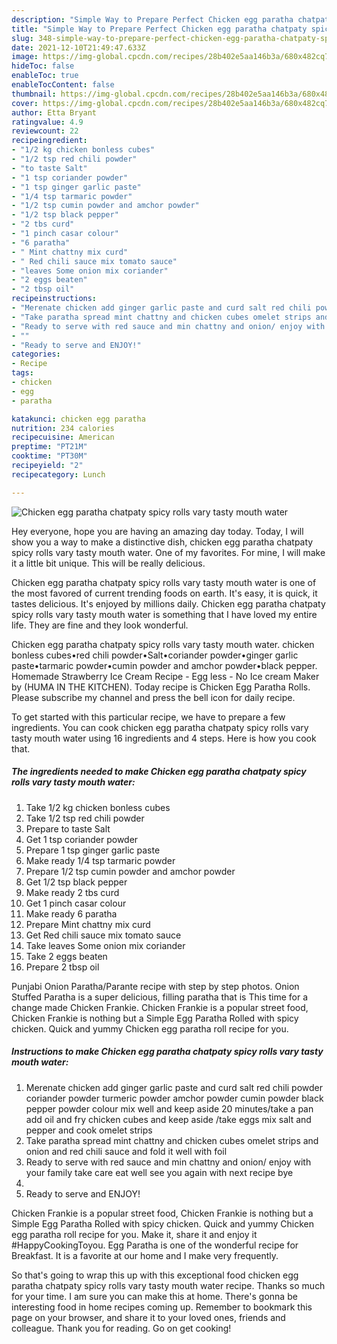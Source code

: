 ```yaml
---
description: "Simple Way to Prepare Perfect Chicken egg paratha chatpaty spicy rolls vary tasty mouth water"
title: "Simple Way to Prepare Perfect Chicken egg paratha chatpaty spicy rolls vary tasty mouth water"
slug: 348-simple-way-to-prepare-perfect-chicken-egg-paratha-chatpaty-spicy-rolls-vary-tasty-mouth-water
date: 2021-12-10T21:49:47.633Z
image: https://img-global.cpcdn.com/recipes/28b402e5aa146b3a/680x482cq70/chicken-egg-paratha-chatpaty-spicy-rolls-vary-tasty-mouth-water-recipe-main-photo.jpg
hideToc: false
enableToc: true
enableTocContent: false
thumbnail: https://img-global.cpcdn.com/recipes/28b402e5aa146b3a/680x482cq70/chicken-egg-paratha-chatpaty-spicy-rolls-vary-tasty-mouth-water-recipe-main-photo.jpg
cover: https://img-global.cpcdn.com/recipes/28b402e5aa146b3a/680x482cq70/chicken-egg-paratha-chatpaty-spicy-rolls-vary-tasty-mouth-water-recipe-main-photo.jpg
author: Etta Bryant
ratingvalue: 4.9
reviewcount: 22
recipeingredient:
- "1/2 kg chicken bonless cubes"
- "1/2 tsp red chili powder"
- "to taste Salt"
- "1 tsp coriander powder"
- "1 tsp ginger garlic paste"
- "1/4 tsp tarmaric powder"
- "1/2 tsp cumin powder and amchor powder"
- "1/2 tsp black pepper"
- "2 tbs curd"
- "1 pinch casar colour"
- "6 paratha"
- " Mint chattny mix curd"
- " Red chili sauce mix tomato sauce"
- "leaves Some onion mix coriander"
- "2 eggs beaten"
- "2 tbsp oil"
recipeinstructions:
- "Merenate chicken add ginger garlic paste and curd salt red chili powder coriander powder turmeric powder amchor powder cumin powder black pepper powder colour mix well and keep aside 20 minutes/take a pan add oil and fry chicken cubes and keep aside /take eggs mix salt and pepper and cook omelet strips"
- "Take paratha spread mint chattny and chicken cubes omelet strips and onion and red chili sauce and fold it well with foil"
- "Ready to serve with red sauce and min chattny and onion/ enjoy with your family take care eat well see you again with next recipe bye"
- ""
- "Ready to serve and ENJOY!"
categories:
- Recipe
tags:
- chicken
- egg
- paratha

katakunci: chicken egg paratha 
nutrition: 234 calories
recipecuisine: American
preptime: "PT21M"
cooktime: "PT30M"
recipeyield: "2"
recipecategory: Lunch

---
```



![Chicken egg paratha chatpaty spicy rolls vary tasty mouth water](https://img-global.cpcdn.com/recipes/28b402e5aa146b3a/680x482cq70/chicken-egg-paratha-chatpaty-spicy-rolls-vary-tasty-mouth-water-recipe-main-photo.jpg)

Hey everyone, hope you are having an amazing day today. Today, I will show you a way to make a distinctive dish, chicken egg paratha chatpaty spicy rolls vary tasty mouth water. One of my favorites. For mine, I will make it a little bit unique. This will be really delicious.

Chicken egg paratha chatpaty spicy rolls vary tasty mouth water is one of the most favored of current trending foods on earth. It's easy, it is quick, it tastes delicious. It's enjoyed by millions daily. Chicken egg paratha chatpaty spicy rolls vary tasty mouth water is something that I have loved my entire life. They are fine and they look wonderful.

Chicken egg paratha chatpaty spicy rolls vary tasty mouth water. chicken bonless cubes•red chili powder•Salt•coriander powder•ginger garlic paste•tarmaric powder•cumin powder and amchor powder•black pepper. Homemade Strawberry Ice Cream Recipe - Egg less - No Ice cream Maker by (HUMA IN THE KITCHEN). Today recipe is Chicken Egg Paratha Rolls. Please subscribe my channel and press the bell icon for daily recipe.


To get started with this particular recipe, we have to prepare a few ingredients. You can cook chicken egg paratha chatpaty spicy rolls vary tasty mouth water using 16 ingredients and 4 steps. Here is how you cook that.

<!--inarticleads1-->

##### The ingredients needed to make Chicken egg paratha chatpaty spicy rolls vary tasty mouth water:

1. Take 1/2 kg chicken bonless cubes
1. Take 1/2 tsp red chili powder
1. Prepare to taste Salt
1. Get 1 tsp coriander powder
1. Prepare 1 tsp ginger garlic paste
1. Make ready 1/4 tsp tarmaric powder
1. Prepare 1/2 tsp cumin powder and amchor powder
1. Get 1/2 tsp black pepper
1. Make ready 2 tbs curd
1. Get 1 pinch casar colour
1. Make ready 6 paratha
1. Prepare  Mint chattny mix curd
1. Get  Red chili sauce mix tomato sauce
1. Take leaves Some onion mix coriander
1. Take 2 eggs beaten
1. Prepare 2 tbsp oil


Punjabi Onion Paratha/Parante recipe with step by step photos. Onion Stuffed Paratha is a super delicious, filling paratha that is This time for a change made Chicken Frankie. Chicken Frankie is a popular street food, Chicken Frankie is nothing but a Simple Egg Paratha Rolled with spicy chicken. Quick and yummy Chicken egg paratha roll recipe for you. 

<!--inarticleads2-->

##### Instructions to make Chicken egg paratha chatpaty spicy rolls vary tasty mouth water:

1. Merenate chicken add ginger garlic paste and curd salt red chili powder coriander powder turmeric powder amchor powder cumin powder black pepper powder colour mix well and keep aside 20 minutes/take a pan add oil and fry chicken cubes and keep aside /take eggs mix salt and pepper and cook omelet strips
1. Take paratha spread mint chattny and chicken cubes omelet strips and onion and red chili sauce and fold it well with foil
1. Ready to serve with red sauce and min chattny and onion/ enjoy with your family take care eat well see you again with next recipe bye
1. 
1. Ready to serve and ENJOY!

Chicken Frankie is a popular street food, Chicken Frankie is nothing but a Simple Egg Paratha Rolled with spicy chicken. Quick and yummy Chicken egg paratha roll recipe for you. Make it, share it and enjoy it #HappyCookingToyou. Egg Paratha is one of the wonderful recipe for Breakfast. It is a favorite at our home and I make very frequently. 

So that's going to wrap this up with this exceptional food chicken egg paratha chatpaty spicy rolls vary tasty mouth water recipe. Thanks so much for your time. I am sure you can make this at home. There's gonna be interesting food in home recipes coming up. Remember to bookmark this page on your browser, and share it to your loved ones, friends and colleague. Thank you for reading. Go on get cooking!
